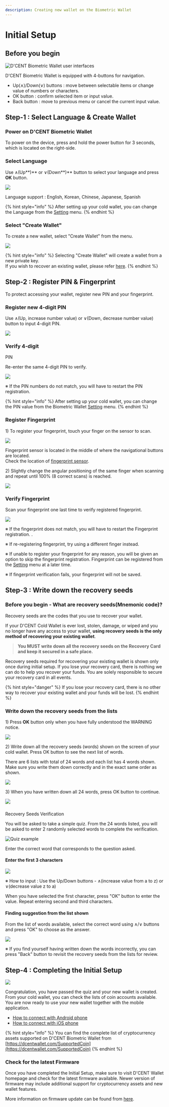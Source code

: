 ```yaml
---
description: Creating new wallet on the Biometric Wallet
---
```


# Initial Setup

## Before you begin <a id="before-start"></a>

![D&apos;CENT Biometric Wallet user interfaces](../.gitbook/assets/img-howtouse-dongle.png)

D'CENT Biometric Wallet is equipped with 4-buttons for navigation.

* Up\(∧\)/Down\(∨\) buttons : move between selectable items  or change value of numbers or characters.
* OK button : confirm selected item or input value.
* Back button : move to previous menu or cancel the current input value.

## Step-1 : Select Language & Create Wallet

### Power on D'CENT Biometric Wallet

To power on the device, press and hold the power button for 3 seconds, which is located on the right-side.

### Select Language

Use ∧\(Up**\)** or ∨\(Down**\)** button to select your language and press **OK** button.

![](../.gitbook/assets/image%20%28146%29.png)

Language support : English, Korean, Chinese, Japanese, Spanish

{% hint style="info" %}
After setting up your cold wallet, you can change the Language from the [Setting](setting-menu.md) menu.
{% endhint %}

### Select "Create Wallet"

To create a new wallet, select "Create Wallet" from the menu.

![](../.gitbook/assets/image%20%2867%29.png)

{% hint style="info" %}
Selecting "Create Wallet" will create a wallet from a new private key.   
If you wish to recover an existing wallet, please refer [here](recovery.md).
{% endhint %}

## Step-2 : Register PIN & Fingerprint

To protect accessing your wallet, register new PIN and your fingerprint.

### Register new 4-digit PIN

Use ∧\(Up, increase number value\) or ∨\(Down, decrease number value\) button to input 4-digit PIN.

![](../.gitbook/assets/image%20%2846%29.png)

### Verify 4-digit PIN

Re-enter the same 4-digit PIN to verify.

![](../.gitbook/assets/image%20%28148%29.png)

 ※ If the PIN numbers do not match, you will have to restart the PIN registration.

{% hint style="info" %}
After setting up your cold wallet, you can change the PIN value from the Biometric Wallet [Setting](setting-menu.md) menu.
{% endhint %}

### Register Fingerprint

1\) To register your fingerprint, touch your finger on the sensor to scan.

![](../.gitbook/assets/image%20%28178%29.png)

Fingerprint sensor is located in the middle of where the navigational buttons are located.   
Check the location of [fingerprint sensor](setting-up.md#before-start).

2\) Slightly change the angular positioning of the same finger when scanning and repeat until 100% \(8 correct scans\) is reached.

![](../.gitbook/assets/image%20%28132%29.png)

### Verify Fingerprint

Scan your fingerprint one last time to verify registered fingerprint. 

![](../.gitbook/assets/image%20%28179%29.png)

※ If the fingerprint does not match, you will have to restart the Fingerprint registration..

※ If re-registering fingerprint, try using a different finger instead.

※ If unable to register your fingerprint for any reason, you will be given an option to skip the fingerprint registration. Fingerprint can be registered from the [Setting](setting-menu.md#enroll-finger) menu at a later time.

※ If fingerprint verification fails, your fingerprint will not be saved.

## Step-3 : Write down the recovery seeds

### Before you begin - What are recovery seeds\(Mnemonic code\)?

Recovery seeds are the codes that you use to recover your wallet.

If your D'CENT Cold Wallet is ever lost, stolen, damage, or wiped and you no longer have any access to your wallet, **using recovery seeds is the only method of recovering your existing wallet**.

> **You MUST write down all the recovery seeds on the Recovery Card and keep it secured in a safe place.**

Recovery seeds required for recovering your existing wallet is shown only once during initial setup. If you lose your recovery card, there is nothing we can do to help you recover your funds. You are solely responsible to secure your recovery card in all events.

{% hint style="danger" %}
If you lose your recovery card, there is no other way to recover your existing wallet and your funds will be lost.
{% endhint %}

### Write down the recovery seeds from the lists

1\) Press **OK** button only when you have fully understood the WARNING notice.

![](../.gitbook/assets/image%20%28155%29.png)

2\) Write down all the recovery seeds \(words\) shown on the screen of your cold wallet. Press OK button to see the next list of words. 

There are 6 lists with total of 24 words and each list has 4 words shown. Make sure you write them down correctly and in the exact same order as shown.

![](../.gitbook/assets/image%20%28101%29.png)

3\) When you have written down all 24 words, press OK button to continue.

![](../.gitbook/assets/image%20%2890%29.png)

### Recovery Seeds Verification

You will be asked to take a simple quiz. From the 24 words listed, you will be asked to enter 2 randomly selected words to complete the verification.

![Quiz example](../.gitbook/assets/image%20%2848%29.png)

Enter the correct word that corresponds to the question asked.

#### Enter the first 3 characters

![](../.gitbook/assets/image%20%28119%29.png)

※ How to input : Use the Up/Down buttons - ∧\(increase value from a to z\) or ∨\(decrease value z to a\) 

When you have selected the first character, press "OK" button to enter the value. Repeat entering second and third characters.

#### Finding suggestion from the list shown

From the list of words available, select the correct word using ∧/∨ buttons and press "OK" to choose as the answer.

![](../.gitbook/assets/image%20%2855%29.png)

※ If you find yourself having written down the words incorrectly, you can press "Back" button to revisit the recovery seeds from the lists for review.

## Step-4 : Completing the Initial Setup

![](../.gitbook/assets/image%20%2864%29.png)

Congratulation, you have passed the quiz and your new wallet is created. From your cold wallet, you can check the lists of coin accounts available. You are now ready to use your new wallet together with the mobile application.

* [How to connect with Android phone](android-connect/)
* [How to connect with iOS phone](iphone-connect.md)

{% hint style="info" %}
You can find the complete list of cryptocurrency assets supported on D'CENT Biometric Wallet from [https://dcentwallet.com/SupportedCoin](https://dcentwallet.com/SupportedCoin)
{% endhint %}

### Check for the latest Firmware

Once you have completed the Initial Setup, make sure to visit D'CENT Wallet homepage and check for the latest firmware available. Newer version of firmware may include additional support for cryptocurrency assets and new wallet features.

More information on firmware update can be found from [here](firmware-update/).

